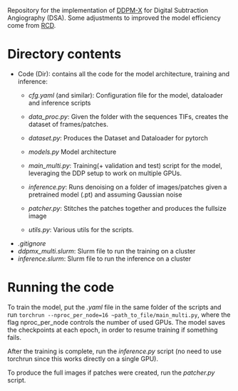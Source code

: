 Repository for the implementation of [DDPM-X](https://www.researchgate.net/publication/382462715_Diffusion_X-ray_image_denoising) for Digital Subtraction Angiography (DSA). Some adjustments to improved the model efficiency come from [RCD](https://arxiv.org/pdf/2303.16425).

# Directory contents
* Code (Dir): contains all the code for the model architecture, training and inference:
    * *cfg.yaml* (and similar): Configuration file for the model, dataloader and inference scripts

    * *data_proc.py*: Given the folder with the sequences TIFs, creates the dataset of frames/patches.
    * *dataset.py*: Produces the Dataset and Dataloader for pytorch

    * *models.py* Model architecture
    * *main_multi.py*: Training(+ validation and test) script for the model, leveraging the DDP setup to work on multiple GPUs. 
    * *inference.py*: Runs denoising on a folder of images/patches given a pretrained model (.pt) and assuming Gaussian noise
    * *patcher.py*: Stitches the patches together and produces the fullsize image
 
    * *utils.py*: Various utils for the scripts.
* *.gitignore*
* *ddpmx_multi.slurm*: Slurm file to run the training on a cluster
* *inference.slurm*: Slurm file to run the inference on a cluster

# Running the code
To train the model, put the *.yaml* file in the same folder of the scripts and run  `torchrun --nproc_per_node=16 ~path_to_file/main_multi.py`, where the flag nproc_per_node controls the number of used GPUs. The model saves the checkpoints at each epoch, in order to resume training if something fails.

After the training is complete, run the *inference.py* script (no need to use torchrun since this works directly on a single GPU).

To produce the full images if patches were created, run the *patcher.py* script.